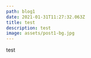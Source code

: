 ```yaml
---
path: blog1
date: 2021-01-31T11:27:32.063Z
title: test
description: test
image: assets/post1-bg.jpg
---
```

test